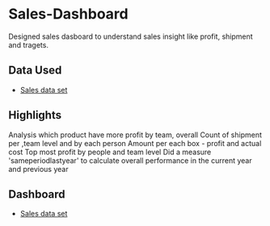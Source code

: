 # Sales-Dashboard
Designed sales dasboard to understand sales insight like profit, shipment and tragets.

## Data Used 
- <a href="https://github.com/Kavihk/Sales-Dashboard/blob/main/Sales%20data%20set.xlsx">Sales data set</a>

## Highlights
Analysis which product have more profit by team, overall
Count of shipment per ,team level and by each person
Amount per each box - profit and actual cost
Top most profit by people and team level
Did a measure 'sameperiodlastyear' to calculate overall performance in the current year and previous year

## Dashboard
- <a href="https://github.com/Kavihk/Sales-Dashboard/blob/main/Sales%20PowerBi%20Dashboard.png">Sales data set</a>
